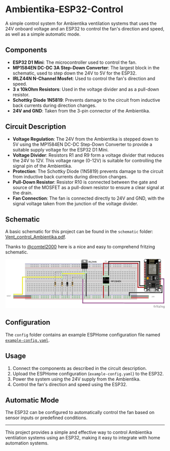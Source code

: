 # Ambientika-ESP32-Control

A simple control system for Ambientika ventilation systems that uses the 24V onboard voltage and an ESP32 to control the fan's direction and speed, as well as a simple automatic mode.

## Components

- **ESP32 D1 Mini**: The microcontroller used to control the fan.
- **MP1584EN DC-DC 3A Step-Down Converter**: The largest block in the schematic, used to step down the 24V to 5V for the ESP32.
- **IRLZ44N N-Channel Mosfet**: Used to control the fan's direction and speed.
- **3 x 10kOhm Resistors**: Used in the voltage divider and as a pull-down resistor.
- **Schottky Diode 1N5819**: Prevents damage to the circuit from inductive back currents during direction changes.
- **24V and GND**: Taken from the 3-pin connector of the Ambientika.

## Circuit Description

- **Voltage Regulation**: The 24V from the Ambientika is stepped down to 5V using the MP1584EN DC-DC Step-Down Converter to provide a suitable supply voltage for the ESP32 D1 Mini.
- **Voltage Divider**: Resistors R1 and R9 form a voltage divider that reduces the 24V to 12V. This voltage range (0-12V) is suitable for controlling the signal pin of the Ambientika.
- **Protection**: The Schottky Diode (1N5819) prevents damage to the circuit from inductive back currents during direction changes.
- **Pull-Down Resistor**: Resistor R10 is connected between the gate and source of the MOSFET as a pull-down resistor to ensure a clear signal at the drain.
- **Fan Connection**: The fan is connected directly to 24V and GND, with the signal voltage taken from the junction of the voltage divider.

## Schematic

A basic schematic for this project can be found in the `schematic` folder: [Vent_control_Ambientika.pdf](./schematic/Vent_control_Ambientika.pdf).

Thanks to [@comtel2000](https://github.com/comtel2000) here is a nice and easy to comprehend fritzing schematic.

![fritzing schematic](./schematic/vent_control_ambientika.png)

## Configuration

The `config` folder contains an example ESPHome configuration file named [`example-config.yaml`](./config/example-config.yaml).

## Usage

1. Connect the components as described in the circuit description.
2. Upload the ESPHome configuration (`example-config.yaml`) to the ESP32.
3. Power the system using the 24V supply from the Ambientika.
4. Control the fan's direction and speed using the ESP32.

## Automatic Mode

The ESP32 can be configured to automatically control the fan based on sensor inputs or predefined conditions.

---

This project provides a simple and effective way to control Ambientika ventilation systems using an ESP32, making it easy to integrate with home automation systems.
